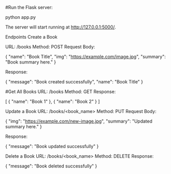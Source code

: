 #Run the Flask server:

python app.py

The server will start running at http://127.0.0.1:5000/.

Endpoints
Create a Book

URL: /books
Method: POST
Request Body:

{
    "name": "Book Title",
    "img": "https://example.com/image.jpg",
    "summary": "Book summary here."
}


Response:

{
    "message": "Book created successfully",
    "name": "Book Title"
}

#Get All Books
URL: /books
Method: GET
Response:

[
    {
        "name": "Book 1"
    },
    {
        "name": "Book 2"
    }
]

Update a Book
URL: /books/<book_name>
Method: PUT
Request Body:

{
    "img": "https://example.com/new-image.jpg",
    "summary": "Updated summary here."
}

Response:

{
    "message": "Book updated successfully"
}

Delete a Book
URL: /books/<book_name>
Method: DELETE
Response:

{
    "message": "Book deleted successfully"
}


